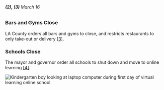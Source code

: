 ###### **(2), (3)** March 16

### Bars and Gyms Close

LA County orders all bars and gyms to close, and restricts restaurants to only take-out or delivery [[3]](https://www.nbclosangeles.com/news/local/a-coronavirus-timeline/2334100/).

### Schools Close

The mayor and governor order all schools to shut down and move to online learning [[4]](https://calmatters.org/health/coronavirus/2020/04/gavin-newsom-coronavirus-updates-timeline/).

![Kindergarten boy looking at laptop computer during first day of virtual learning online school.](https://images.unsplash.com/photo-1597933471507-1ca5765185d8?ixlib=rb-1.2.1&ixid=eyJhcHBfaWQiOjEyMDd9&auto=format&fit=crop&w=1051&q=80)